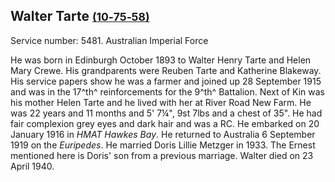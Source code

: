 ## Walter Tarte <small>[(10‑75‑58)](https://brisbane.discovereverafter.com/profile/31977139 "Go to Memorial Information" )</small>

Service number: 5481. Australian Imperial Force 

He was born in Edinburgh October 1893 to Walter Henry Tarte and Helen Mary Crewe. His grandparents were Reuben Tarte and Katherine Blakeway. His service papers show he was a farmer and joined up 28 September 1915 and was in the 17^th^ reinforcements for the 9^th^ Battalion.
Next of Kin was his mother Helen Tarte and he lived with her at River Road New Farm. He was 22 years and 11 months and 5' 7¼", 9st 7lbs and a chest of 35". He had fair complexion grey eyes and dark hair and was a RC. He embarked on 20 January 1916 in *HMAT Hawkes Bay*. He returned to Australia 6 September 1919 on the *Euripedes*. He married Doris Lillie Metzger in 1933. The Ernest mentioned here is Doris' son from a previous marriage. Walter died on 23 April 1940.
